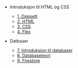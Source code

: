 <!-- _navbar.md -->

* Introduksjon til HTML og CSS

  * [1. Oppsett](./1-oppsett/1-oppsett.md)
  * [2. HTML](./2-html/2-html.md)
  * [3. CSS](./3-css/3-css.md)
  * [4. Flex](./4-flex/4-flex.md)

* Datbaser
  * [7. Introduksjon til databaser](7-databaser.md)
  * [8. Databaseteori](8-databaseteori.md)
  * [9. Firestore](9-firestore.md)
